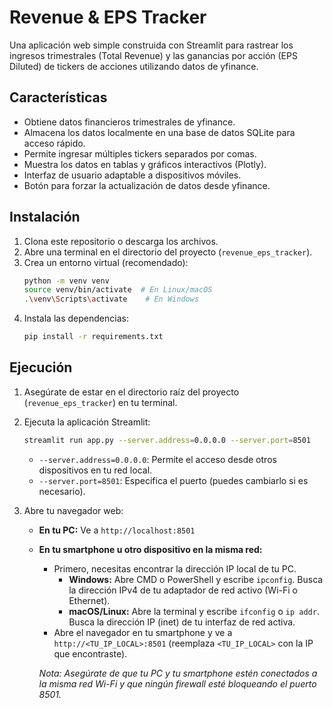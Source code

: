 # Revenue & EPS Tracker

Una aplicación web simple construida con Streamlit para rastrear los ingresos trimestrales (Total Revenue) y las ganancias por acción (EPS Diluted) de tickers de acciones utilizando datos de yfinance.

## Características

*   Obtiene datos financieros trimestrales de yfinance.
*   Almacena los datos localmente en una base de datos SQLite para acceso rápido.
*   Permite ingresar múltiples tickers separados por comas.
*   Muestra los datos en tablas y gráficos interactivos (Plotly).
*   Interfaz de usuario adaptable a dispositivos móviles.
*   Botón para forzar la actualización de datos desde yfinance.

## Instalación

1.  Clona este repositorio o descarga los archivos.
2.  Abre una terminal en el directorio del proyecto (`revenue_eps_tracker`).
3.  Crea un entorno virtual (recomendado):
    ```bash
    python -m venv venv
    source venv/bin/activate  # En Linux/macOS
    .\venv\Scripts\activate    # En Windows
    ```
4.  Instala las dependencias:
    ```bash
    pip install -r requirements.txt
    ```

## Ejecución

1.  Asegúrate de estar en el directorio raíz del proyecto (`revenue_eps_tracker`) en tu terminal.
2.  Ejecuta la aplicación Streamlit:
    ```bash
    streamlit run app.py --server.address=0.0.0.0 --server.port=8501
    ```
    *   `--server.address=0.0.0.0`: Permite el acceso desde otros dispositivos en tu red local.
    *   `--server.port=8501`: Especifica el puerto (puedes cambiarlo si es necesario).

3.  Abre tu navegador web:
    *   **En tu PC:** Ve a `http://localhost:8501`
    *   **En tu smartphone u otro dispositivo en la misma red:**
        *   Primero, necesitas encontrar la dirección IP local de tu PC.
            *   **Windows:** Abre CMD o PowerShell y escribe `ipconfig`. Busca la dirección IPv4 de tu adaptador de red activo (Wi-Fi o Ethernet).
            *   **macOS/Linux:** Abre la terminal y escribe `ifconfig` o `ip addr`. Busca la dirección IP (inet) de tu interfaz de red activa.
        *   Abre el navegador en tu smartphone y ve a `http://<TU_IP_LOCAL>:8501` (reemplaza `<TU_IP_LOCAL>` con la IP que encontraste).

        *Nota: Asegúrate de que tu PC y tu smartphone estén conectados a la misma red Wi-Fi y que ningún firewall esté bloqueando el puerto 8501.*